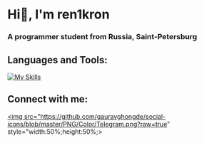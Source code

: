# Hi👋, I'm ren1kron
### A programmer student from Russia, Saint-Petersburg

## Languages and Tools:
[![My Skills](https://skillicons.dev/icons?i=java,postgres)](https://skillicons.dev)

## Connect with me:
<a href="https://t.me/renikron/"><img src="https://github.com/gauravghongde/social-icons/blob/master/PNG/Color/Telegram.png?raw=true" style="width:50%;height:50%;></a>

